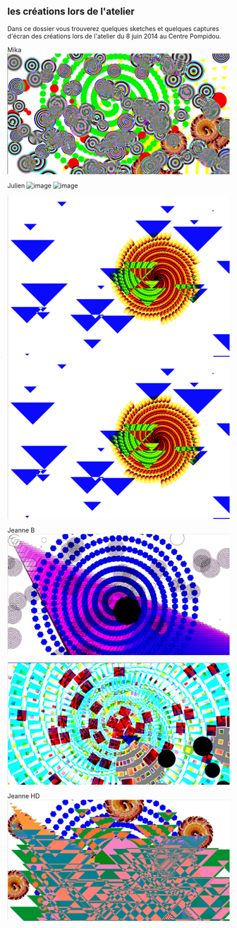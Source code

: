 ## les créations lors de l'atelier

Dans ce dossier vous trouverez quelques sketches et quelques captures d'écran des créations lors de l'atelier du 8 juin 2014 au Centre Pompidou.

Mika
![image](Mika1/mika1.png)

Julien
![image](julien2/julien1-b.png)
![image](julien2/julien1-a.png)

![image](julien2/julien2-a.png)
![image](julien2/julien2-a.png)

Jeanne B
![image](jeanne_b/jeanne_b.png/)

![image](jeanne_b_2/jeanne_b_2.png)

Jeanne HD
![image](jeanne_hd/jeanne_hd.png)


